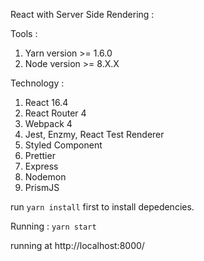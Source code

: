 React with Server Side Rendering :

Tools :
1. Yarn version >= 1.6.0
2. Node version >= 8.X.X

Technology :
1. React 16.4
2. React Router 4
3. Webpack 4
4. Jest, Enzmy, React Test Renderer
5. Styled Component
6. Prettier
7. Express
8. Nodemon
9. PrismJS

run `yarn install` first to install depedencies.

Running :
`yarn start`

running at http://localhost:8000/